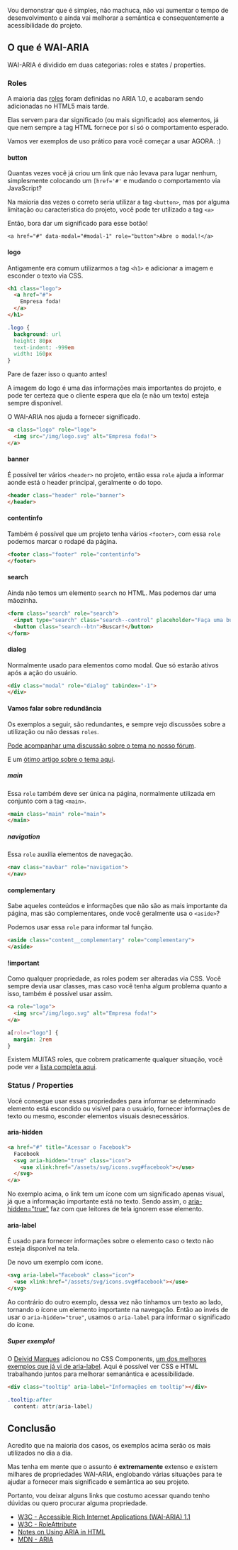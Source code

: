 Vou demonstrar que é simples, não machuca, não vai aumentar o tempo de desenvolvimento e ainda vai melhorar a semântica e consequentemente a acessibilidade do projeto.

## O que é WAI-ARIA

WAI-ARIA é dividido em duas categorias: roles e states / properties.

### Roles

A maioria das [roles](https://www.w3.org/WAI/PF/HTML/wiki/RoleAttribute) foram definidas no ARIA 1.0, e acabaram sendo adicionadas no HTML5 mais tarde.

Elas servem para dar significado (ou mais significado) aos elementos, já que nem sempre a tag HTML fornece por sí só o comportamento esperado.

Vamos ver exemplos de uso prático para você começar a usar AGORA. :)

#### button

Quantas vezes você já criou um link que não levava para lugar nenhum, simplesmente colocando um `[href='#'` e mudando o comportamento via JavaScript?

Na maioria das vezes o correto seria utilizar a tag `<button>`, mas por alguma limitação ou caracteristica do projeto, você pode ter utilizado a tag `<a>`

Então, bora dar um significado para esse botão!

````
<a href="#" data-modal="#modal-1" role="button">Abre o modal!</a>
````

#### logo

Antigamente era comum utilizarmos a tag `<h1>` e adicionar a imagem e esconder o texto via CSS.

````html
<h1 class="logo">
  <a href="#">
    Empresa foda!
  </a>
</h1>
````

````css
.logo {
  background: url
  height: 80px
  text-indent: -999em
  width: 160px
}
````

Pare de fazer isso o quanto antes!

A imagem do logo é uma das informações mais importantes do projeto, e pode ter certeza que o cliente espera que ela (e não um texto) esteja sempre disponível.

O WAI-ARIA nos ajuda a fornecer significado.

````html
<a class="logo" role="logo">
  <img src="/img/logo.svg" alt="Empresa foda!">
</a>
````

#### banner

É possível ter vários `<header>` no projeto, então essa `role` ajuda a informar aonde está o header principal, geralmente o do topo.

````html
<header class="header" role="banner">
</header>
````

#### contentinfo

Também é possível que um projeto tenha vários `<footer>`, com essa `role` podemos marcar o rodapé da página.

````html
<footer class="footer" role="contentinfo">
</footer>
````

#### search

Ainda não temos um elemento `search` no HTML. Mas podemos dar uma mãozinha.

````html
<form class="search" role="search">
  <input type="search" class="search--control" placeholder="Faça uma busca :)">
  <button class="search--btn">Buscar!</button>
</form>
````

#### dialog

Normalmente usado para elementos como modal. Que só estarão ativos após a ação do usuário.

````html
<div class="modal" role="dialog" tabindex="-1">
</div>

````

#### Vamos falar sobre redundância

Os exemplos a seguir, são redundantes, e sempre vejo discussões sobre a utilização ou não dessas `roles`.

[Pode acompanhar uma discussão sobre o tema no nosso fórum](https://github.com/frontendbr/forum/issues/302).

E um [ótimo artigo sobre o tema aqui](http://html5doctor.com/on-html-belts-and-aria-braces/).

##### main

Essa `role` também deve ser única na página, normalmente utilizada em conjunto com a tag `<main>`.

````html
<main class="main" role="main">
</main>
````

##### navigation

Essa `role` auxilia elementos de navegação.

````html
<nav class="navbar" role="navigation">
</nav>
````

#### complementary

Sabe aqueles conteúdos e informações que não são as mais importante da página, mas são complementares, onde você geralmente usa o `<aside>`?

Podemos usar essa `role` para informar tal função.

````html
<aside class="content__complementary" role="complementary">
</aside>
````
  
#### !important

Como qualquer propriedade, as roles podem ser alteradas via CSS. Você sempre devia usar classes, mas caso você tenha algum problema quanto a isso, também é possível usar assim.

````html
<a role="logo">
  <img src="/img/logo.svg" alt="Empresa foda!">
</a>
````

````css
a[role="logo"] {
  margin: 2rem 
}
````

Existem MUITAS roles, que cobrem praticamente qualquer situação, você pode ver a [lista completa aqui](https://www.w3.org/WAI/PF/HTML/wiki/RoleAttribute).

### Status / Properties

Você consegue usar essas propriedades para informar se determinado elemento está escondido ou visível para o usuário, fornecer informações de texto ou mesmo, esconder elementos visuais desnecessários.

#### aria-hidden

````html
<a href="#" title="Acessar o Facebook"> 
  Facebook 
  <svg aria-hidden="true" class="icon">
    <use xlink:href="/assets/svg/icons.svg#facebook"></use>
  </svg>
</a>
````

No exemplo acima, o link tem um ícone com um significado apenas visual, já que a informação importante está no texto. Sendo assim, o [aria-hidden="true"](https://www.w3.org/TR/wai-aria/states_and_properties#aria-hidden) faz com que leitores de tela ignorem esse elemento.

#### aria-label

É usado para fornecer informações sobre o elemento caso o texto não esteja disponível na tela.

De novo um exemplo com ícone.

````html
<svg aria-label="Facebook" class="icon">
  <use xlink:href="/assets/svg/icons.svg#facebook"></use>
</svg>
````

Ao contrário do outro exemplo, dessa vez não tínhamos um texto ao lado, tornando o ícone um elemento importante na navegação. Então ao invés de usar o `aria-hidden="true"`, usamos o `aria-label` para informar o significado do ícone.

##### Super exemplo!

O [Deivid Marques](https://twitter.com/deividmarques) adicionou no CSS Components, [um dos melhores exemplos que já vi de aria-label](http://www.felipefialho.com/css-components/#component-tooltip). Aqui é possível ver CSS e HTML trabalhando juntos para melhorar semanântica e acessibilidade.

````html
<div class="tooltip" aria-label="Informações em tooltip"></div>
````

````css
.tooltip:after
  content: attr(aria-label)
````

## Conclusão

Acredito que na maioria dos casos, os exemplos acima serão os mais utilizados no dia a dia.

Mas tenha em mente que o assunto é **extremamente** extenso e existem milhares de propriedades WAI-ARIA, englobando várias situações para te ajudar a fornecer mais significado e semântica ao seu projeto.

Portanto, vou deixar alguns links que costumo acessar quando tenho dúvidas ou quero procurar alguma propriedade.

- [W3C - Accessible Rich Internet Applications (WAI-ARIA) 1.1](https://www.w3.org/TR/wai-aria-1.1/)
- [W3C - RoleAttribute](https://www.w3.org/WAI/PF/HTML/wiki/RoleAttribute)
- [Notes on Using ARIA in HTML](http://w3c.github.io/aria-in-html/)
- [MDN - ARIA](https://developer.mozilla.org/en-US/docs/Web/Accessibility/ARIA)